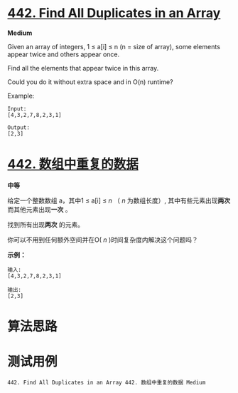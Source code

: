# [442. Find All Duplicates in an Array][enTitle]

**Medium**

Given an array of integers, 1 ≤ a[i] ≤ n (n = size of array), some elements appear twice and others appear once.

Find all the elements that appear twice in this array.

Could you do it without extra space and in O(n) runtime?



Example:

```
Input:
[4,3,2,7,8,2,3,1]

Output:
[2,3]

```


# [442. 数组中重复的数据][cnTitle]

**中等**

给定一个整数数组 a，其中1 ≤ a[i] ≤  *n*  （ *n* 为数组长度）, 其中有些元素出现**两次** 而其他元素出现**一次** 。

找到所有出现**两次** 的元素。

你可以不用到任何额外空间并在O( *n* )时间复杂度内解决这个问题吗？

**示例：** 

```
输入:
[4,3,2,7,8,2,3,1]

输出:
[2,3]

```




# 算法思路

# 测试用例
```
442. Find All Duplicates in an Array 442. 数组中重复的数据 Medium
```

[enTitle]: https://leetcode.com/problems/find-all-duplicates-in-an-array/
[cnTitle]: https://leetcode-cn.com/problems/find-all-duplicates-in-an-array/
